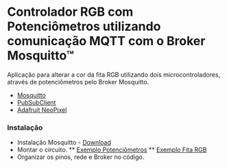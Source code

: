 # Controlador RGB com Potenciômetros utilizando comunicação MQTT com o Broker Mosquitto™
Aplicação para alterar a cor da fita RGB utilizando dois microcontroladores, através de potenciômetros pelo Broker Mosquitto.

* [Mosquitto](mosquitto.org "Broker MQTT")
* [PubSubClient](https://github.com/knolleary/pubsubclient  "Biblioteca MQTT")
* [Adafruit NeoPixel](https://github.com/adafruit/Adafruit_NeoPixel "Biblioteca Fita RGB")

### Instalação

* Instalação Mosquitto - [Download](mosquitto.org/download "Broker MQTT")
* Montar o circuito.
** [Exemplo Potenciômetros](https://raw.githubusercontent.com/jedusouza/ControleRGBMosquittoBroker/master/Controlador%20Potenciometros/Potenciometros.png "Circuito")
 ** [Exemplo Fita RGB](https://raw.githubusercontent.com/jedusouza/ControleRGBMosquittoBroker/master/Controlador%20RGB/esquema.png)
* Organizar os pinos, rede e Broker no código.

